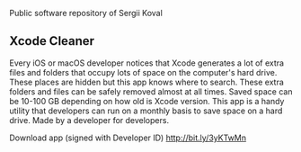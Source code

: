 Public software repository of Sergii Koval

## Xcode Cleaner

Every iOS or macOS developer notices that Xcode generates a lot of extra files and folders that occupy lots of space on the computer's hard drive. These places are hidden but this app knows where to search. These extra folders and files can be safely removed almost at all times. Saved space can be 10-100 GB depending on how old is Xcode version.
This app is a handy utility that developers can run on a monthly basis to save space on a hard drive. Made by a developer for developers.

Download app (signed with Developer ID) http://bit.ly/3yKTwMn
